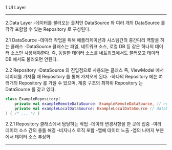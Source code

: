 1.UI Layer

---

2.Data Layer
-데이터를 불러오는 출처인 DataSource 와 여러 개의 DataSource 를 각각 포함할 수 있는 Repository 로 구성된다.

2.1 DataSource
-데이터 작업을 위해 애플리케이션과 시스템간의 중간다리 역할을 하는 클래스
-DataSource 클래스는 파일, 네트워크 소스, 로컬 DB 등 같은 하나의 데이터 소스만 사용해야한다.
즉, 동일한 데이터 소스를 네트워크에서도 불러오고 데이터 DB 에서도 불러오면 안된다.

2.2 Repository
-DataSource 의 진입점으로 사용되는 클래스
즉, ViewModel 에서 데이터를 가져올 때 Repository 를 통해 가져오게 된다.
-하나의 Repository 에는 여러개의 Repository 를 가질 수 있으며, 계층 구조의 최하위 Repository 는 DataSource 를 갖고 있다.

```kotlin
class ExampleRepository(
    private val exampleRemoteDataSource: ExampleRemoteDataSource, // network
    private val exampleLocalDataSource: ExampleLocalDataSource // database
) { /* ... */ }
```

2.2.1 Repository 클래스에서 담당하는 작업
-데이터 변경사항을 한 곳에 집중
-여러 데이터 소스 간의 충돌 해결
-비지니스 로직 포함
-앱에 데이터 노출
-앱의 나머지 부분에서 데이터 소스 추상화

---








